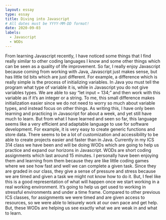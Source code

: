 ```yaml
---
layout: essay
type: essay
title: Diving into Javascript
# All dates must be YYYY-MM-DD format!
date: 2020-09-03
labels:
  - Javascript
  - WODs
---
```



From learning Javascript recently, I have noticed some things that I find really similar to other coding languages I know and some other things which can be seen as a quality of life improvement. So far, I really enjoy Javascript because coming from working with Java, Javascript just makes sense, but has little tid bits which are just different. For example, a difference which is really simple is the process of initializing variables. In Java you must tell the program what type of variable it is, while in Javascript you do not give variables types. We are able to say “let input = 134;” and then work with this variable as if it’s an integer or a string. To me, this small difference makes initialization easier since we do not need to worry so much about variable types, and instead focus on other things. 
As writing this, I have only been learning and practicing in Javascript for about a week, and yet still have much to learn. But from what I have learned and seen so far, this language seems like a very efficient and adaptable language to use for software development. For example, it is very easy to create generic functions and store data. There seems to be a lot of customization and accessibility to be able to create projects easier and faster than in Java. 
Currently in my ICS 314 class we have been and will be doing WODs which are going to help us practice and expand our horizons in Javascript. WODs are short coding assignments which last around 15 minutes. I personally have been enjoying them and learning from them because they are like little coding games where we see how fast and well we can complete a given task. Since they are graded in our class, they give a sense of pressure and stress because we are timed and given a task we might not know how to do it. But, I feel like this is a good representation of what will happen once we start working in a real working environment. It’s going to help us get used to working in stressful environments and under a time frame. Compared to other previous ICS classes, for assignments we were timed and are given access to resources, so we were able to leisurely work at our own pace and get help.  But, these WODs are helping us see exactly what we are weak in and what to learn. 
